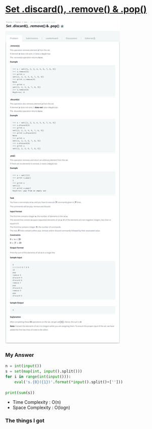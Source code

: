 # [Set .discard(), .remove() & .pop()](https://www.hackerrank.com/challenges/py-set-discard-remove-pop/problem)

![image](Problem.png)



### My Answer

```python
n = int(input())
s = set(map(int, input().split())) 
for i in range(int(input())):
    eval('s.{0}({1})'.format(*input().split()+['']))

print(sum(s))
```

* Time Complexity : O(n)
* Space Complexity : O(logn)



### The things I got
